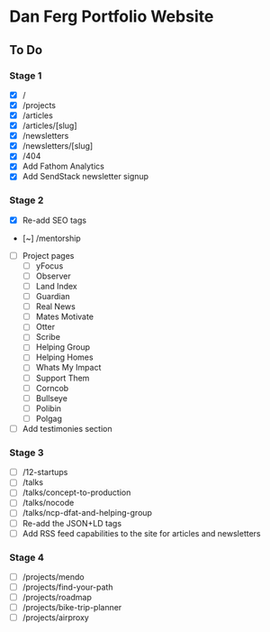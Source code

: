# Dan Ferg Portfolio Website

## To Do

### Stage 1

- [x] /
- [x] /projects
- [x] /articles
- [x] /articles/[slug]
- [x] /newsletters
- [x] /newsletters/[slug]
- [x] /404
- [x] Add Fathom Analytics
- [x] Add SendStack newsletter signup

### Stage 2

- [x] Re-add SEO tags
- [~] /mentorship
- [ ] Project pages
  - [ ] yFocus
  - [ ] Observer
  - [ ] Land Index
  - [ ] Guardian
  - [ ] Real News
  - [ ] Mates Motivate
  - [ ] Otter
  - [ ] Scribe
  - [ ] Helping Group
  - [ ] Helping Homes
  - [ ] Whats My Impact
  - [ ] Support Them
  - [ ] Corncob
  - [ ] Bullseye
  - [ ] Polibin
  - [ ] Polgag
- [ ] Add testimonies section

### Stage 3

- [ ] /12-startups
- [ ] /talks
- [ ] /talks/concept-to-production
- [ ] /talks/nocode
- [ ] /talks/ncp-dfat-and-helping-group
- [ ] Re-add the JSON+LD tags
- [ ] Add RSS feed capabilities to the site for articles and newsletters

### Stage 4

- [ ] /projects/mendo
- [ ] /projects/find-your-path
- [ ] /projects/roadmap
- [ ] /projects/bike-trip-planner
- [ ] /projects/airproxy
